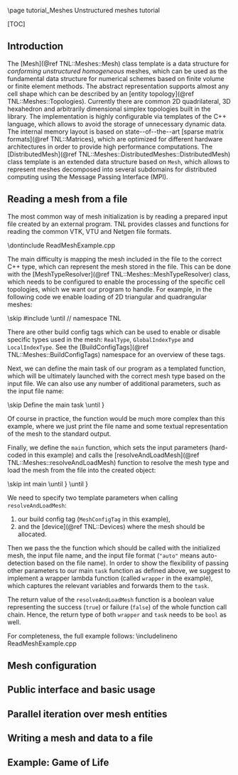 \page tutorial_Meshes  Unstructured meshes tutorial

[TOC]

## Introduction

The [Mesh](@ref TNL::Meshes::Mesh) class template is a data structure for _conforming unstructured homogeneous_ meshes, which can be used as the fundamental data structure for numerical schemes based on finite volume or finite element methods.
The abstract representation supports almost any cell shape which can be described by an [entity topology](@ref TNL::Meshes::Topologies).
Currently there are common 2D quadrilateral, 3D hexahedron and arbitrarily dimensional simplex topologies built in the library.
The implementation is highly configurable via templates of the C++ language, which allows to avoid the storage of unnecessary dynamic data.
The internal memory layout is based on state--of--the--art [sparse matrix formats](@ref TNL::Matrices), which are optimized for different hardware architectures in order to provide high performance computations.
The [DistributedMesh](@ref TNL::Meshes::DistributedMeshes::DistributedMesh) class template is an extended data structure based on `Mesh`, which allows to represent meshes decomposed into several subdomains for distributed computing using the Message Passing Interface (MPI).

## Reading a mesh from a file

The most common way of mesh initialization is by reading a prepared input file created by an external program.
TNL provides classes and functions for reading the common VTK, VTU and Netgen file formats.

\dontinclude ReadMeshExample.cpp

The main difficulty is mapping the mesh included in the file to the correct C++ type, which can represent the mesh stored in the file.
This can be done with the [MeshTypeResolver](@ref TNL::Meshes::MeshTypeResolver) class, which needs to be configured to enable the processing of the specific cell topologies, which we want our program to handle.
For example, in the following code we enable loading of 2D triangular and quadrangular meshes:

\skip #include
\until // namespace TNL

There are other build config tags which can be used to enable or disable specific types used in the mesh: `RealType`, `GlobalIndexType` and `LocalIndexType`.
See the [BuildConfigTags](@ref TNL::Meshes::BuildConfigTags) namespace for an overview of these tags.

Next, we can define the main task of our program as a templated function, which will be ultimately launched with the correct mesh type based on the input file.
We can also use any number of additional parameters, such as the input file name:

\skip Define the main task
\until }

Of course in practice, the function would be much more complex than this example, where we just print the file name and some textual representation of the mesh to the standard output.

Finally, we define the `main` function, which sets the input parameters (hard-coded in this example) and calls the [resolveAndLoadMesh](@ref TNL::Meshes::resolveAndLoadMesh) function to resolve the mesh type and load the mesh from the file into the created object:

\skip int main
\until }
\until }

We need to specify two template parameters when calling `resolveAndLoadMesh`:

1. our build config tag (`MeshConfigTag` in this example),
2. and the [device](@ref TNL::Devices) where the mesh should be allocated.

Then we pass the the function which should be called with the initialized mesh, the input file name, and the input file format (`"auto"` means auto-detection based on the file name).
In order to show the flexibility of passing other parameters to our main `task` function as defined above, we suggest to implement a wrapper lambda function (called `wrapper` in the example), which captures the relevant variables and forwards them to the `task`.

The return value of the `resolveAndLoadMesh` function is a boolean value representing the success (`true`) or failure (`false`) of the whole function call chain.
Hence, the return type of both `wrapper` and `task` needs to be `bool` as well.

For completeness, the full example follows:
\includelineno ReadMeshExample.cpp

## Mesh configuration

## Public interface and basic usage

## Parallel iteration over mesh entities

## Writing a mesh and data to a file

## Example: Game of Life
